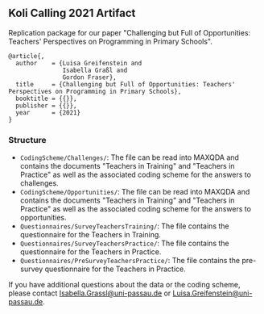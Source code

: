 ## Koli Calling 2021 Artifact

Replication package for our paper "Challenging but Full of Opportunities: Teachers' Perspectives on Programming in Primary Schools".

```
@article{,
  author    = {Luisa Greifenstein and
               Isabella Graßl and
               Gordon Fraser},
  title     = {Challenging but Full of Opportunities: Teachers' Perspectives on Programming in Primary Schools},
  booktitle = {{}},
  publisher = {{}},
  year      = {2021}
}
```

### Structure
- `CodingScheme/Challenges/`: The file can be read into MAXQDA and contains the documents "Teachers in Training" and "Teachers in Practice" as well as the associated coding scheme for the answers to challenges.
- `CodingScheme/Opportunities/`: The file can be read into MAXQDA and contains the documents "Teachers in Training" and "Teachers in Practice" as well as the associated coding scheme for the answers to opportunities.
- `Questionnaires/SurveyTeachersTraining/`: The file contains the questionnaire for the Teachers in Training.
- `Questionnaires/SurveyTeachersPractice/`: The file contains the questionnaire for the Teachers in Practice.
- `Questionnaires/PreSurveyTeachersPractice/`: The file contains the pre-survey questionnaire for the Teachers in Practice.

If you have additional questions about the data or the coding scheme, please contact Isabella.Grassl@uni-passau.de or Luisa.Greifenstein@uni-passau.de.


